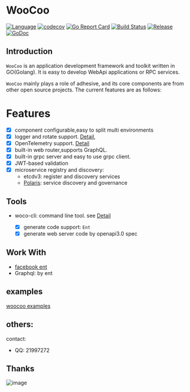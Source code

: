 # WooCoo

[![Language](https://img.shields.io/badge/Language-Go-blue.svg)](https://golang.org/)
[![codecov](https://codecov.io/gh/tsingsun/woocoo/branch/master/graph/badge.svg)](https://codecov.io/gh/tsingsun/woocoo)
[![Go Report Card](https://goreportcard.com/badge/github.com/tsingsun/woocoo)](https://goreportcard.com/report/github.com/tsingsun/woocoo)
[![Build Status](https://github.com/tsingsun/woocoo/actions/workflows/gotest.yml/badge.svg?branch=master)](https://github.com/tsingsun/woocoo/actions?query=branch%3Amaster)
[![Release](https://img.shields.io/github/release/tsingsun/woocoo.svg?style=flat-square)](https://github.com/tsingsun/woocoo/releases)
[![GoDoc](https://pkg.go.dev/badge/github.com/tsingsun/woocoo?status.svg)](https://pkg.go.dev/github.com/tsingsun/woocoo?tab=doc)

## Introduction

`WooCoo` is an application development framework and toolkit written in GO(Golang). It is easy to develop WebApi applications or RPC services.

`WooCoo` mainly plays a role of adhesive, and its core components are from other open source projects. 
The current features are as follows:

# Features
- [x] component configurable,easy to split multi environments
- [x] logger and rotate support. [Detail](docs/logger.md),
- [x] OpenTelemetry support. [Detail](docs/otel.md)
- [x] built-in web router,supports GraphQL.
- [x] built-in grpc server and easy to use grpc client.
- [x] JWT-based validation
- [x] microservice registry and discovery: 
  - etcdv3: register and discovery services 
  - [Polaris](https://github.com/polarismesh/polaris): service discovery and governance

## Tools

- woco-cli: command line tool. see [Detail](./cmd/woco/README.md)

  - [x] generate code support: `Ent`
  - [x] generate web server code by openapi3.0 spec

## Work With

- [facebook ent](https://github.com/ent/ent)
- Graphql: by ent

## examples

[woocoo examples](https://github.com/tsingsun/woocoo-example)

## others:

contact:
- QQ: 21997272

## Thanks

![image](https://resources.jetbrains.com/storage/products/company/brand/logos/jb_beam.svg)